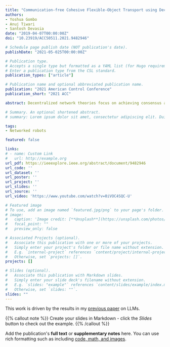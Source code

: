 ```yaml
---
title: "Communication-free Cohesive Flexible-Object Transport using Decentralized Robot Networks"
authors:
- Yoshua Gombo
- Anuj Tiwari
- Santosh Devasia
date: "2019-04-07T00:00:00Z"
doi: "10.23919/ACC50511.2021.9482946"

# Schedule page publish date (NOT publication's date).
publishDate: "2021-05-025T00:00:00Z"

# Publication type.
# Accepts a single type but formatted as a YAML list (for Hugo requirements).
# Enter a publication type from the CSL standard.
publication_types: ["article"]

# Publication name and optional abbreviated publication name.
publication: "2021 American Control Conference"
publication_short: "2021 ACC"

abstract: Decentralized network theories focus on achieving consensus and in speeding up the rate of convergence to consensus. However, network cohesion (i.e., maintaining consensus) during transitions between consensus values is also important when transporting flexible structures. Deviations in the robot positions due to loss of cohesion when moving flexible structures from one position to another, such as uncured-composite aircraft wings, can cause large deformations, which in turn, can result in potential damage. The major contribution of this work is to develop a decentralized approach to transport flexible objects in a cohesive manner using local force measurements, without the need for additional communication between the robots. Additionally, stability conditions are developed for discrete-time implementation of the proposed cohesive-transition approach, and experimental results are presented, which show that the proposed cohesive transportation approach can reduce the relative deformations by 85% when compared to the case without it.

# Summary. An optional shortened abstract.
# summary: Lorem ipsum dolor sit amet, consectetur adipiscing elit. Duis posuere tellus ac convallis placerat. Proin tincidunt magna sed ex sollicitudin condimentum.

tags:
- Networked robots

featured: false

links:
# - name: Custom Link
#   url: http://example.org
url_pdf: https://ieeexplore.ieee.org/abstract/document/9482946
url_code: ''
url_dataset: ''
url_poster: ''
url_project: ''
url_slides: ''
url_source: ''
url_video: 'https://www.youtube.com/watch?v=0iVOC4SQC-U'

# Featured image
# To use, add an image named `featured.jpg/png` to your page's folder. 
# image:
#   caption: 'Image credit: [**Unsplash**](https://unsplash.com/photos/s9CC2SKySJM)'
#   focal_point: ""
#   preview_only: false

# Associated Projects (optional).
#   Associate this publication with one or more of your projects.
#   Simply enter your project's folder or file name without extension.
#   E.g. `internal-project` references `content/project/internal-project/index.md`.
#   Otherwise, set `projects: []`.
projects: []

# Slides (optional).
#   Associate this publication with Markdown slides.
#   Simply enter your slide deck's filename without extension.
#   E.g. `slides: "example"` references `content/slides/example/index.md`.
#   Otherwise, set `slides: ""`.
slides: ""
---
```


This work is driven by the results in my [previous paper](/publication/conference-paper/) on LLMs.

{{% callout note %}}
Create your slides in Markdown - click the *Slides* button to check out the example.
{{% /callout %}}

Add the publication's **full text** or **supplementary notes** here. You can use rich formatting such as including [code, math, and images](https://docs.hugoblox.com/content/writing-markdown-latex/).
